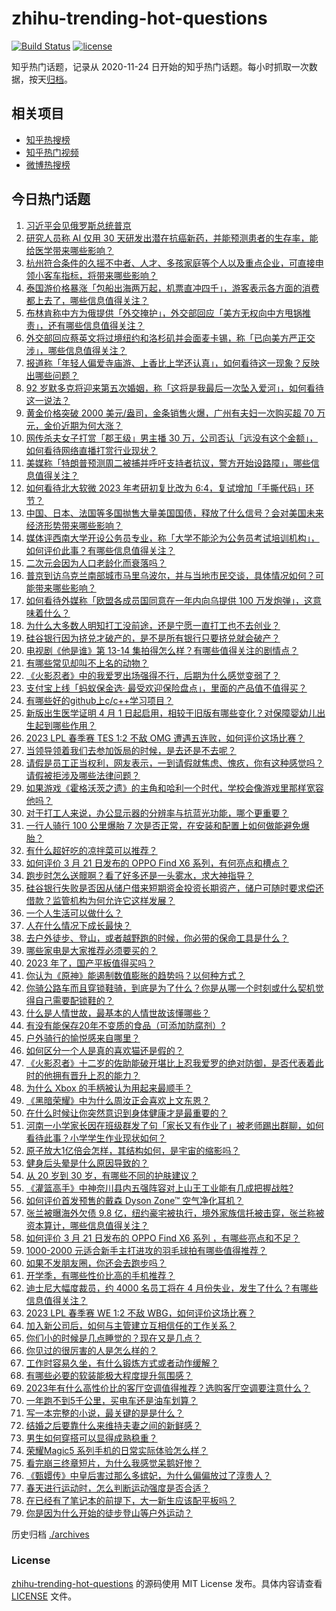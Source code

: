 # zhihu-trending-hot-questions

[![Build Status](https://github.com/justjavac/zhihu-trending-hot-questions/workflows/ci/badge.svg?branch=master)](https://github.com/justjavac/zhihu-trending-hot-questions/actions)
[![license](https://img.shields.io/github/license/justjavac/zhihu-trending-hot-questions)](https://github.com/justjavac/zhihu-trending-hot-questions/blob/master/LICENSE)

知乎热门话题，记录从 2020-11-24
日开始的知乎热门话题。每小时抓取一次数据，按天[归档](./archives)。

## 相关项目

- [知乎热搜榜](https://github.com/justjavac/zhihu-trending-top-search)
- [知乎热门视频](https://github.com/justjavac/zhihu-trending-hot-video)
- [微博热搜榜](https://github.com/justjavac/weibo-trending-hot-search)

## 今日热门话题

<!-- BEGIN -->
<!-- 最后更新时间 Wed Mar 22 2023 03:13:12 GMT+0800 (China Standard Time) -->

1. [习近平会见俄罗斯总统普京](https://www.zhihu.com/question/615645109)
1. [研究人员称 AI 仅用 30 天研发出潜在抗癌新药，并能预测患者的生存率，能给医学带来哪些影响？](https://www.zhihu.com/question/590847000)
1. [杭州符合条件的久摇不中者、人才、多孩家庭等个人以及重点企业，可直接申领小客车指标，将带来哪些影响？](https://www.zhihu.com/question/590856876)
1. [泰国游价格暴涨「包船出海两万起，机票直冲四千」，游客表示各方面的消费都上去了，哪些信息值得关注？](https://www.zhihu.com/question/590794582)
1. [布林肯称中方为俄提供「外交掩护」，外交部回应「美方无权向中方甩锅推责」，还有哪些信息值得关注？](https://www.zhihu.com/question/590985920)
1. [外交部回应蔡英文将过境纽约和洛杉矶并会面麦卡锡，称「已向美方严正交涉」，哪些信息值得关注？](https://www.zhihu.com/question/590983990)
1. [报道称「年轻人偏爱寺庙游、上香比上学还认真」，如何看待这一现象？反映出哪些问题？](https://www.zhihu.com/question/590925610)
1. [92 岁默多克将迎来第五次婚姻，称「这将是我最后一次坠入爱河」，如何看待这一说法？](https://www.zhihu.com/question/590943752)
1. [黄金价格突破 2000 美元/盎司，金条销售火爆，广州有夫妇一次购买超 70 万元，金价近期为何大涨？](https://www.zhihu.com/question/590927079)
1. [网传杀夫女子打赏「郡王级」男主播 30 万，公司否认「远没有这个金额」，如何看待网络直播打赏行业现状？](https://www.zhihu.com/question/590718506)
1. [美媒称「特朗普预测周二被捕并呼吁支持者抗议，警方开始设路障」，哪些信息值得关注？](https://www.zhihu.com/question/590930127)
1. [如何看待北大软微 2023 年考研初复比改为 6:4，复试增加「手撕代码」环节？](https://www.zhihu.com/question/590795092)
1. [中国、日本、法国等多国抛售大量美国国债，释放了什么信号？会对美国未来经济形势带来哪些影响？](https://www.zhihu.com/question/590937429)
1. [媒体评西南大学开设公务员专业，称「大学不能沦为公务员考试培训机构」，如何评价此事？有哪些信息值得关注？](https://www.zhihu.com/question/590729212)
1. [二次元会因为人口老龄化而衰落吗？](https://www.zhihu.com/question/590872525)
1. [普京到访乌克兰南部城市马里乌波尔，并与当地市民交谈，具体情况如何？可能带来哪些影响？](https://www.zhihu.com/question/590552261)
1. [如何看待外媒称「欧盟各成员国同意在一年内向乌提供 100 万发炮弹」，这意味着什么？](https://www.zhihu.com/question/590938878)
1. [为什么大多数人明知打工没前途，还是宁愿一直打工也不去创业？](https://www.zhihu.com/question/587657296)
1. [硅谷银行因为挤兑才破产的，是不是所有银行只要挤兑就会破产？](https://www.zhihu.com/question/589625103)
1. [电视剧《他是谁》第 13-14 集拍得怎么样？有哪些值得关注的剧情点？](https://www.zhihu.com/question/591016853)
1. [有哪些常见却叫不上名的动物？](https://www.zhihu.com/question/565062047)
1. [《火影忍者》中的我爱罗出场强得不行，后期为什么感觉变弱了？](https://www.zhihu.com/question/585489155)
1. [支付宝上线「蚂蚁保金选· 最受欢迎保险盘点」，里面的产品值不值得买？](https://www.zhihu.com/question/589761716)
1. [有哪些好的github上c/c++学习项目？](https://www.zhihu.com/question/67158058)
1. [新版出生医学证明 4 月 1 日起启用，相较于旧版有哪些变化？对保障婴幼儿出生起到哪些作用？](https://www.zhihu.com/question/590928346)
1. [2023 LPL 春季赛 TES 1:2 不敌 OMG 遭遇五连败，如何评价这场比赛？](https://www.zhihu.com/question/590986781)
1. [当领导领着我们去参加饭局的时候，是去还是不去呢？](https://www.zhihu.com/question/588268493)
1. [请假是员工正当权利，网友表示，一到请假就焦虑、愧疚，你有这种感觉吗？请假被拒涉及哪些法律问题？](https://www.zhihu.com/question/591037456)
1. [如果游戏《霍格沃茨之遗》的主角和哈利一个时代，学校会像游戏里那样宽容他吗？](https://www.zhihu.com/question/584817460)
1. [对于打工人来说，办公显示器的分辨率与抗蓝光功能，哪个更重要？](https://www.zhihu.com/question/590782297)
1. [一行人骑行 100 公里爆胎 7 次是否正常，在安装和配置上如何做能避免爆胎？](https://www.zhihu.com/question/586352091)
1. [有什么超好吃的凉拌菜可以推荐？](https://www.zhihu.com/question/471391354)
1. [如何评价 3 月 21 日发布的 OPPO Find X6 系列，有何亮点和槽点？](https://www.zhihu.com/question/590964127)
1. [跑步时怎么送髋啊？看了好多还是一头雾水，求大神指导？](https://www.zhihu.com/question/426368013)
1. [硅谷银行失败是否因从储户借来短期资金投资长期资产，储户可随时要求偿还借款？监管机构为何允许它这样发展？](https://www.zhihu.com/question/589619287)
1. [一个人生活可以做什么？](https://www.zhihu.com/question/590057235)
1. [人在什么情况下成长最快？](https://www.zhihu.com/question/490344475)
1. [去户外徒步、登山，或者越野跑的时候，你必带的保命工具是什么？](https://www.zhihu.com/question/589753878)
1. [哪些家电是大家推荐必须要买的？](https://www.zhihu.com/question/493492570)
1. [2023 年了，国产平板值得买吗？](https://www.zhihu.com/question/591005027)
1. [你认为《原神》能遏制数值膨胀的趋势吗？以何种方式？](https://www.zhihu.com/question/506326155)
1. [你骑公路车而且穿锁鞋骑，到底是为了什么？你是从哪一个时刻或什么契机觉得自己需要配锁鞋的？](https://www.zhihu.com/question/590542085)
1. [什么是人情世故，最基本的人情世故该懂哪些？](https://www.zhihu.com/question/281636727)
1. [有没有能保存20年不变质的食品（可添加防腐剂）?](https://www.zhihu.com/question/590865014)
1. [户外骑行的愉悦感来自哪里？](https://www.zhihu.com/question/588085899)
1. [如何区分一个人是真的喜欢猫还是假的？](https://www.zhihu.com/question/301435107)
1. [《火影忍者》十二岁的佐助能破开堪比上忍我爱罗的绝对防御，是否代表着此时的他拥有晋升上忍的能力？](https://www.zhihu.com/question/569542006)
1. [为什么 Xbox 的手柄被认为用起来最顺手？](https://www.zhihu.com/question/333682123)
1. [《黑暗荣耀》中为什么周汝正会喜欢上文东恩？](https://www.zhihu.com/question/590534589)
1. [在什么时候让你突然意识到身体健康才是最重要的？](https://www.zhihu.com/question/38193729)
1. [河南一小学家长因在班级群发了句「家长又有作业了」被老师踢出群聊，如何看待此事？小学学生作业现状如何？](https://www.zhihu.com/question/590724110)
1. [原子放大1亿倍会怎样，其结构如何，是宇宙的缩影吗？](https://www.zhihu.com/question/587648959)
1. [健身后头晕是什么原因导致的？](https://www.zhihu.com/question/589238685)
1. [从 20 岁到 30 岁，有哪些不同的护肤建议？](https://www.zhihu.com/question/580511115)
1. [《灌篮高手》中神奈川县内五强阵容对上山王工业能有几成把握战胜?](https://www.zhihu.com/question/553735312)
1. [如何评价首发预售的戴森 Dyson Zone™ 空气净化耳机？](https://www.zhihu.com/question/590743372)
1. [张兰被曝海外欠债 9.8 亿，纽约豪宅被执行，境外家族信托被击穿，张兰称被资本算计，哪些信息值得关注？](https://www.zhihu.com/question/590715335)
1. [如何评价 3 月 21 日发布的 OPPO Find X6 系列 ，有哪些亮点和不足？](https://www.zhihu.com/question/590784480)
1. [1000-2000 元适合新手主打进攻的羽毛球拍有哪些值得推荐？](https://www.zhihu.com/question/590098174)
1. [如果不发朋友圈，你还会去跑步吗？](https://www.zhihu.com/question/588631200)
1. [开学季，有哪些性价比高的手机推荐？](https://www.zhihu.com/question/588267794)
1. [迪士尼大幅度裁员，约 4000 名员工将在 4 月份失业，发生了什么？有哪些信息值得关注？](https://www.zhihu.com/question/590716046)
1. [2023 LPL 春季赛 WE 1:2 不敌 WBG，如何评价这场比赛？](https://www.zhihu.com/question/591019836)
1. [加入新公司后，如何与主管建立互相信任的工作关系？](https://www.zhihu.com/question/587833119)
1. [你们小的时候是几点睡觉的？现在又是几点？](https://www.zhihu.com/question/590537939)
1. [你见过的很厉害的人是怎么样的？](https://www.zhihu.com/question/316755818)
1. [工作时容易久坐，有什么锻炼方式或者动作缓解？](https://www.zhihu.com/question/586282808)
1. [有哪些必要的软装能极大程度提升氛围感？](https://www.zhihu.com/question/585163987)
1. [2023年有什么高性价比的客厅空调值得推荐？选购客厅空调要注意什么？](https://www.zhihu.com/question/587186646)
1. [一年跑不到5千公里，买电车还是油车划算？](https://www.zhihu.com/question/587276860)
1. [写一本完整的小说，最关键的是是什么？](https://www.zhihu.com/question/590582237)
1. [结婚之后要靠什么来维持夫妻之间的新鲜感？](https://www.zhihu.com/question/554269709)
1. [男生如何穿搭可以显得成熟稳重？](https://www.zhihu.com/question/584981808)
1. [荣耀Magic5 系列手机的日常实际体验怎么样？](https://www.zhihu.com/question/590882468)
1. [看完崩三终章短片，为什么我感觉呆鹅好惨？](https://www.zhihu.com/question/587336759)
1. [《甄嬛传》中皇后害过那么多嫔妃，为什么偏偏放过了淳贵人？](https://www.zhihu.com/question/590683417)
1. [春天进行运动时，怎么判断运动强度是否合适？](https://www.zhihu.com/question/589388223)
1. [在已经有了笔记本的前提下，大一新生应该配平板吗？](https://www.zhihu.com/question/588670281)
1. [你是因为什么开始的徒步登山等户外运动？](https://www.zhihu.com/question/585259975)

<!-- END -->

历史归档 [./archives](./archives)

### License

[zhihu-trending-hot-questions](https://github.com/justjavac/zhihu-trending-hot-questions)
的源码使用 MIT License 发布。具体内容请查看 [LICENSE](./LICENSE) 文件。

